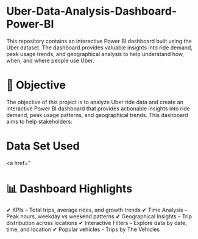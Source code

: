 # Uber-Data-Analysis-Dashboard-Power-BI
This repository contains an interactive Power BI dashboard built using the Uber dataset. The dashboard provides valuable insights into ride demand, peak usage trends, and geographical analysis to help understand how, when, and where people use Uber.



# 🎯 Objective

The objective of this project is to analyze Uber ride data and create an interactive Power BI dashboard that provides actionable insights into ride demand, peak usage patterns, and geographical trends.
This dashboard aims to help stakeholders:

# Data Set Used
<a href="

# 📊 Dashboard Highlights

✔ KPIs – Total trips, average rides, and growth trends
✔ Time Analysis – Peak hours, weekday vs weekend patterns
✔ Geographical Insights – Trip distribution across locations
✔ Interactive Filters – Explore data by date, time, and location
✔ Popular vehicles - Trips by The Vehicles





